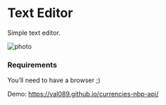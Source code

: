 # Text Editor

Simple text editor.

![photo](https://github.com/val089/text-editor/issues/1#issue-877185601)


### Requirements

You’ll need to have a browser ;)

Demo: https://val089.github.io/currencies-nbp-api/

